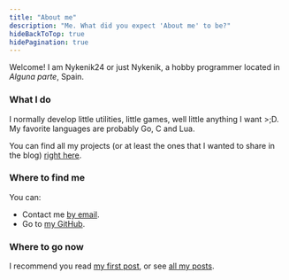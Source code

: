 ```yaml
---
title: "About me"
description: "Me. What did you expect 'About me' to be?"
hideBackToTop: true
hidePagination: true
---
```


Welcome! I am Nykenik24 or just Nykenik, a hobby programmer located in _Alguna parte_, Spain.

### What I do
I normally develop little utilities, little games, well little anything I want >;D. My favorite languages are probably Go, C and Lua.

You can find all my projects (or at least the ones that I wanted to share in the blog) [right here](/projects).

### Where to find me
You can:
- Contact me [by email](mailto:Nykenik24@proton.me).
- Go to [my GitHub](https://github.com/Nykenik24).

### Where to go now
I recommend you read [my first post](/posts/i_might_actually_post/), or see [all my posts](/posts).
